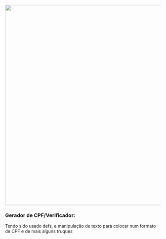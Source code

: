 <div align="center">

[<img src="https://tiinside.com.br/wp-content/uploads/2020/02/cpf.jpg" width="650" />](https://images-ext-1.discordapp.net/external/wW4RdbQTReoo6iPP0hOCe189CYNOmUJOuSTVZIPI4f8/%3Ffit%3D2340%252C1030%26ssl%3D1/https/i0.wp.com/blog.meuid.com.br/wp-content/uploads/2020/12/CPF-irregular_-Saiba-como-resolver-1.jpg?format=webp&width=946&height=416)

</div>


### Gerador de CPF/Verificador:

Tendo sido usado defs, e manipulação de texto para colocar num formato de CPF e de mais alguns truques 


